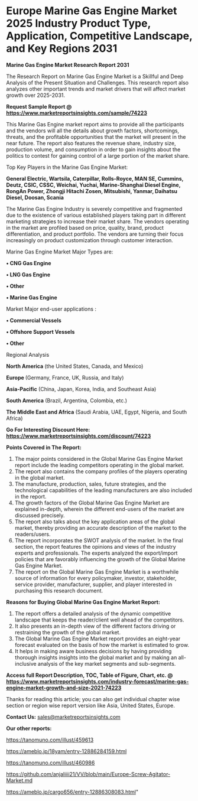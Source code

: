  # Europe Marine Gas Engine Market 2025 Industry Product Type, Application, Competitive Landscape, and Key Regions 2031

<strong>Marine Gas Engine Market Research Report 2031</strong>

The Research Report on Marine Gas Engine Market is a Skillful and Deep Analysis of the Present Situation and Challenges. This research report also analyzes other important trends and market drivers that will affect market growth over 2025-2031.

<strong>Request Sample Report @ <a href=https://www.marketreportsinsights.com/sample/74223>https://www.marketreportsinsights.com/sample/74223</a></strong>

This Marine Gas Engine market report aims to provide all the participants and the vendors will all the details about growth factors, shortcomings, threats, and the profitable opportunities that the market will present in the near future. The report also features the revenue share, industry size, production volume, and consumption in order to gain insights about the politics to contest for gaining control of a large portion of the market share.

Top Key Players in the Marine Gas Engine Market:

<strong>General Electric, Wartsila, Caterpillar, Rolls-Royce, MAN SE, Cummins, Deutz, CSIC, CSSC, Weichai, Yuchai, Marine-Shanghai Diesel Engine, RongAn Power, Zhongji Hitachi Zosen, Mitsubishi, Yanmar, Daihatsu Diesel, Doosan, Scania</strong>

The Marine Gas Engine Industry is severely competitive and fragmented due to the existence of various established players taking part in different marketing strategies to increase their market share. The vendors operating in the market are profiled based on price, quality, brand, product differentiation, and product portfolio. The vendors are turning their focus increasingly on product customization through customer interaction.

Marine Gas Engine Market Major Types are:

<strong>• CNG Gas Engine

• LNG Gas Engine

• Other

• Marine Gas Engine</strong>

Market Major end-user applications :

<strong>• Commercial Vessels

• Offshore Support Vessels

• Other</strong>

Regional Analysis

</u><strong><b>North America</b></strong> (the United States, Canada, and Mexico)

<strong><b>Europe </b></strong>(Germany, France, UK, Russia, and Italy)

<strong><b>Asia-Pacific</b></strong> (China, Japan, Korea, India, and Southeast Asia)

<strong><b>South America</b></strong> (Brazil, Argentina, Colombia, etc.)

<strong><b>The Middle East and Africa</b></strong> (Saudi Arabia, UAE, Egypt, Nigeria, and South Africa)

<strong>Go For Interesting Discount Here: <a href=https://www.marketreportsinsights.com/discount/74223>https://www.marketreportsinsights.com/discount/74223</a></strong>

<strong>Points Covered in The Report:</strong>
<ol>
  <li>The major points considered in the Global Marine Gas Engine Market report include the leading competitors operating in the global market.</li>
  <li>The report also contains the company profiles of the players operating in the global market.</li>
  <li>The manufacture, production, sales, future strategies, and the technological capabilities of the leading manufacturers are also included in the report.</li>
  <li>The growth factors of the Global Marine Gas Engine Market are explained in-depth, wherein the different end-users of the market are discussed precisely.</li>
  <li>The report also talks about the key application areas of the global market, thereby providing an accurate description of the market to the readers/users.</li>
  <li>The report incorporates the SWOT analysis of the market. In the final section, the report features the opinions and views of the industry experts and professionals. The experts analyzed the export/import policies that are favorably influencing the growth of the Global Marine Gas Engine Market.</li>
  <li>The report on the Global Marine Gas Engine Market is a worthwhile source of information for every policymaker, investor, stakeholder, service provider, manufacturer, supplier, and player interested in purchasing this research document.</li>
</ol>
<strong>Reasons for Buying Global Marine Gas Engine Market Report:</strong>

<ol>
  <li>The report offers a detailed analysis of the dynamic competitive landscape that keeps the reader/client well ahead of the competitors.</li>
  <li>It also presents an in-depth view of the different factors driving or restraining the growth of the global market.</li>
  <li>The Global Marine Gas Engine Market report provides an eight-year forecast evaluated on the basis of how the market is estimated to grow.</li>
  <li>It helps in making aware business decisions by having providing thorough insights insights into the global market and by making an all-inclusive analysis of the key market segments and sub-segments.</li>
</ol>
<strong>Access full Report Description, TOC, Table of Figure, Chart, etc. @ <a href=https://www.marketreportsinsights.com/industry-forecast/marine-gas-engine-market-growth-and-size-2021-74223>https://www.marketreportsinsights.com/industry-forecast/marine-gas-engine-market-growth-and-size-2021-74223</a></strong>


Thanks for reading this article; you can also get individual chapter wise section or region wise report version like Asia, United States, Europe.

<strong>Contact Us:</strong>
sales@marketreportsinsights.com

<strong>Our other reports:</strong>

<a href=https://tanomuno.com/illust/459613>https://tanomuno.com/illust/459613</a>

<a href=https://ameblo.jp/18yam/entry-12886284159.html>https://ameblo.jp/18yam/entry-12886284159.html</a>

<a href=https://tanomuno.com/illust/460986>https://tanomuno.com/illust/460986</a>

<a href=https://github.com/anjaliiii21/VV/blob/main/Europe-Screw-Agitator-Market.md>https://github.com/anjaliiii21/VV/blob/main/Europe-Screw-Agitator-Market.md</a>

<a href=https://ameblo.jp/cargo656/entry-12886308083.html>https://ameblo.jp/cargo656/entry-12886308083.html</a>"
